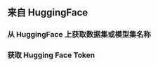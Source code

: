 ## 来自 HuggingFace

<BaseInfoTip message="请确保您的集群网络能正常访问 Hugging Face" />

### 从 HuggingFace 上获取数据集或模型集名称

<BaseMDImg src="https://kubegems.oss-cn-chengdu.aliyuncs.com/kubegems.io/20231013162142_rec_.gif" />

### 获取 Hugging Face Token

<BaseMDImg src="https://kubegems.oss-cn-chengdu.aliyuncs.com/kubegems.io/20231013163720_rec_.gif" />
